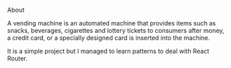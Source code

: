 About

A vending machine is an automated machine that provides items such as snacks, beverages, cigarettes and lottery tickets to consumers after money, a credit card, or a specially designed card is inserted into the machine.

It is a simple project but I managed to learn patterns to deal with React Router.
